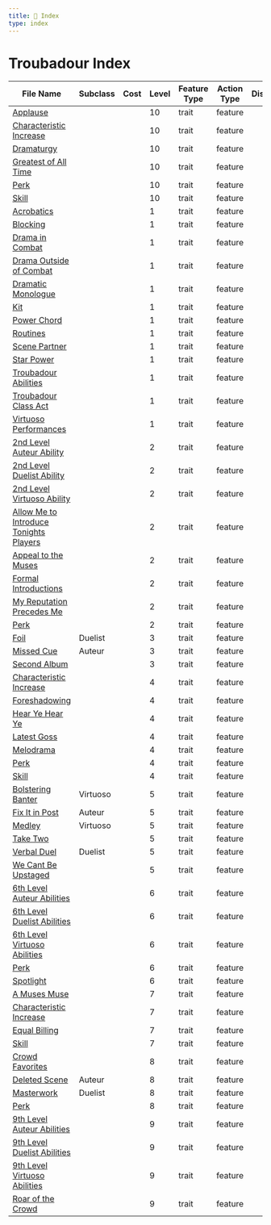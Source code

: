 ```yaml
---
title: 📑 Index
type: index
---
```


# Troubadour Index

| File Name                                                                                                          | Subclass | Cost | Level | Feature Type | Action Type | Distance | Target |
| ------------------------------------------------------------------------------------------------------------------ | -------- | ---- | ----- | ------------ | ----------- | -------- | ------ |
| [Applause](../10th-Level%20Features/Applause)                                                                      |          |      | 10    | trait        | feature     |          |        |
| [Characteristic Increase](../10th-Level%20Features/Characteristic%20Increase)                                      |          |      | 10    | trait        | feature     |          |        |
| [Dramaturgy](../10th-Level%20Features/Dramaturgy)                                                                  |          |      | 10    | trait        | feature     |          |        |
| [Greatest of All Time](../10th-Level%20Features/Greatest%20of%20All%20Time)                                        |          |      | 10    | trait        | feature     |          |        |
| [Perk](../10th-Level%20Features/Perk)                                                                              |          |      | 10    | trait        | feature     |          |        |
| [Skill](../10th-Level%20Features/Skill)                                                                            |          |      | 10    | trait        | feature     |          |        |
| [Acrobatics](../1st-Level%20Features/Acrobatics)                                                                   |          |      | 1     | trait        | feature     |          |        |
| [Blocking](../1st-Level%20Features/Blocking)                                                                       |          |      | 1     | trait        | feature     |          |        |
| [Drama in Combat](../1st-Level%20Features/Drama%20in%20Combat)                                                     |          |      | 1     | trait        | feature     |          |        |
| [Drama Outside of Combat](../1st-Level%20Features/Drama%20Outside%20of%20Combat)                                   |          |      | 1     | trait        | feature     |          |        |
| [Dramatic Monologue](../1st-Level%20Features/Dramatic%20Monologue)                                                 |          |      | 1     | trait        | feature     |          |        |
| [Kit](../1st-Level%20Features/Kit)                                                                                 |          |      | 1     | trait        | feature     |          |        |
| [Power Chord](../1st-Level%20Features/Power%20Chord)                                                               |          |      | 1     | trait        | feature     |          |        |
| [Routines](../1st-Level%20Features/Routines)                                                                       |          |      | 1     | trait        | feature     |          |        |
| [Scene Partner](../1st-Level%20Features/Scene%20Partner)                                                           |          |      | 1     | trait        | feature     |          |        |
| [Star Power](../1st-Level%20Features/Star%20Power)                                                                 |          |      | 1     | trait        | feature     |          |        |
| [Troubadour Abilities](../1st-Level%20Features/Troubadour%20Abilities)                                             |          |      | 1     | trait        | feature     |          |        |
| [Troubadour Class Act](../1st-Level%20Features/Troubadour%20Class%20Act)                                           |          |      | 1     | trait        | feature     |          |        |
| [Virtuoso Performances](../1st-Level%20Features/Virtuoso%20Performances)                                           |          |      | 1     | trait        | feature     |          |        |
| [2nd Level Auteur Ability](../2nd-Level%20Features/2nd%20Level%20Auteur%20Ability)                                 |          |      | 2     | trait        | feature     |          |        |
| [2nd Level Duelist Ability](../2nd-Level%20Features/2nd%20Level%20Duelist%20Ability)                               |          |      | 2     | trait        | feature     |          |        |
| [2nd Level Virtuoso Ability](../2nd-Level%20Features/2nd%20Level%20Virtuoso%20Ability)                             |          |      | 2     | trait        | feature     |          |        |
| [Allow Me to Introduce Tonights Players](../2nd-Level%20Features/Allow%20Me%20to%20Introduce%20Tonights%20Players) |          |      | 2     | trait        | feature     |          |        |
| [Appeal to the Muses](../2nd-Level%20Features/Appeal%20to%20the%20Muses)                                           |          |      | 2     | trait        | feature     |          |        |
| [Formal Introductions](../2nd-Level%20Features/Formal%20Introductions)                                             |          |      | 2     | trait        | feature     |          |        |
| [My Reputation Precedes Me](../2nd-Level%20Features/My%20Reputation%20Precedes%20Me)                               |          |      | 2     | trait        | feature     |          |        |
| [Perk](../2nd-Level%20Features/Perk)                                                                               |          |      | 2     | trait        | feature     |          |        |
| [Foil](../3rd-Level%20Features/Foil)                                                                               | Duelist  |      | 3     | trait        | feature     |          |        |
| [Missed Cue](../3rd-Level%20Features/Missed%20Cue)                                                                 | Auteur   |      | 3     | trait        | feature     |          |        |
| [Second Album](../3rd-Level%20Features/Second%20Album)                                                             |          |      | 3     | trait        | feature     |          |        |
| [Characteristic Increase](../4th-Level%20Features/Characteristic%20Increase)                                       |          |      | 4     | trait        | feature     |          |        |
| [Foreshadowing](../4th-Level%20Features/Foreshadowing)                                                             |          |      | 4     | trait        | feature     |          |        |
| [Hear Ye Hear Ye](../4th-Level%20Features/Hear%20Ye%20Hear%20Ye)                                                   |          |      | 4     | trait        | feature     |          |        |
| [Latest Goss](../4th-Level%20Features/Latest%20Goss)                                                               |          |      | 4     | trait        | feature     |          |        |
| [Melodrama](../4th-Level%20Features/Melodrama)                                                                     |          |      | 4     | trait        | feature     |          |        |
| [Perk](../4th-Level%20Features/Perk)                                                                               |          |      | 4     | trait        | feature     |          |        |
| [Skill](../4th-Level%20Features/Skill)                                                                             |          |      | 4     | trait        | feature     |          |        |
| [Bolstering Banter](../5th-Level%20Features/Bolstering%20Banter)                                                   | Virtuoso |      | 5     | trait        | feature     |          |        |
| [Fix It in Post](../5th-Level%20Features/Fix%20It%20in%20Post)                                                     | Auteur   |      | 5     | trait        | feature     |          |        |
| [Medley](../5th-Level%20Features/Medley)                                                                           | Virtuoso |      | 5     | trait        | feature     |          |        |
| [Take Two](../5th-Level%20Features/Take%20Two)                                                                     |          |      | 5     | trait        | feature     |          |        |
| [Verbal Duel](../5th-Level%20Features/Verbal%20Duel)                                                               | Duelist  |      | 5     | trait        | feature     |          |        |
| [We Cant Be Upstaged](../5th-Level%20Features/We%20Cant%20Be%20Upstaged)                                           |          |      | 5     | trait        | feature     |          |        |
| [6th Level Auteur Abilities](../6th-Level%20Features/6th%20Level%20Auteur%20Abilities)                             |          |      | 6     | trait        | feature     |          |        |
| [6th Level Duelist Abilities](../6th-Level%20Features/6th%20Level%20Duelist%20Abilities)                           |          |      | 6     | trait        | feature     |          |        |
| [6th Level Virtuoso Abilities](../6th-Level%20Features/6th%20Level%20Virtuoso%20Abilities)                         |          |      | 6     | trait        | feature     |          |        |
| [Perk](../6th-Level%20Features/Perk)                                                                               |          |      | 6     | trait        | feature     |          |        |
| [Spotlight](../6th-Level%20Features/Spotlight)                                                                     |          |      | 6     | trait        | feature     |          |        |
| [A Muses Muse](../7th-Level%20Features/A%20Muses%20Muse)                                                           |          |      | 7     | trait        | feature     |          |        |
| [Characteristic Increase](../7th-Level%20Features/Characteristic%20Increase)                                       |          |      | 7     | trait        | feature     |          |        |
| [Equal Billing](../7th-Level%20Features/Equal%20Billing)                                                           |          |      | 7     | trait        | feature     |          |        |
| [Skill](../7th-Level%20Features/Skill)                                                                             |          |      | 7     | trait        | feature     |          |        |
| [Crowd Favorites](../8th-Level%20Features/Crowd%20Favorites)                                                       |          |      | 8     | trait        | feature     |          |        |
| [Deleted Scene](../8th-Level%20Features/Deleted%20Scene)                                                           | Auteur   |      | 8     | trait        | feature     |          |        |
| [Masterwork](../8th-Level%20Features/Masterwork)                                                                   | Duelist  |      | 8     | trait        | feature     |          |        |
| [Perk](../8th-Level%20Features/Perk)                                                                               |          |      | 8     | trait        | feature     |          |        |
| [9th Level Auteur Abilities](../9th-Level%20Features/9th%20Level%20Auteur%20Abilities)                             |          |      | 9     | trait        | feature     |          |        |
| [9th Level Duelist Abilities](../9th-Level%20Features/9th%20Level%20Duelist%20Abilities)                           |          |      | 9     | trait        | feature     |          |        |
| [9th Level Virtuoso Abilities](../9th-Level%20Features/9th%20Level%20Virtuoso%20Abilities)                         |          |      | 9     | trait        | feature     |          |        |
| [Roar of the Crowd](../9th-Level%20Features/Roar%20of%20the%20Crowd)                                               |          |      | 9     | trait        | feature     |          |        |
